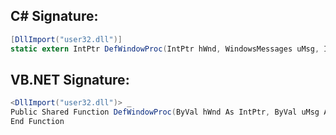 
## C# Signature:
```cs
[DllImport("user32.dll")]
static extern IntPtr DefWindowProc(IntPtr hWnd, WindowsMessages uMsg, IntPtr wParam, IntPtr lParam);
```

## VB.NET Signature:
```cs
<DllImport("user32.dll")> _
Public Shared Function DefWindowProc(ByVal hWnd As IntPtr, ByVal uMsg As WindowsMessages, ByVal wParam As IntPtr, ByVal lParam As IntPtr) As IntPtr
End Function
```
